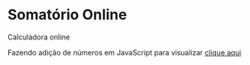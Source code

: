 # Somatório Online 
Calculadora online

Fazendo adição de números em JavaScript para visualizar <a target="_blank" href="https://marclipe.github.io/calc_/calculadora.html" target="_blank">clique aqui</a> 
